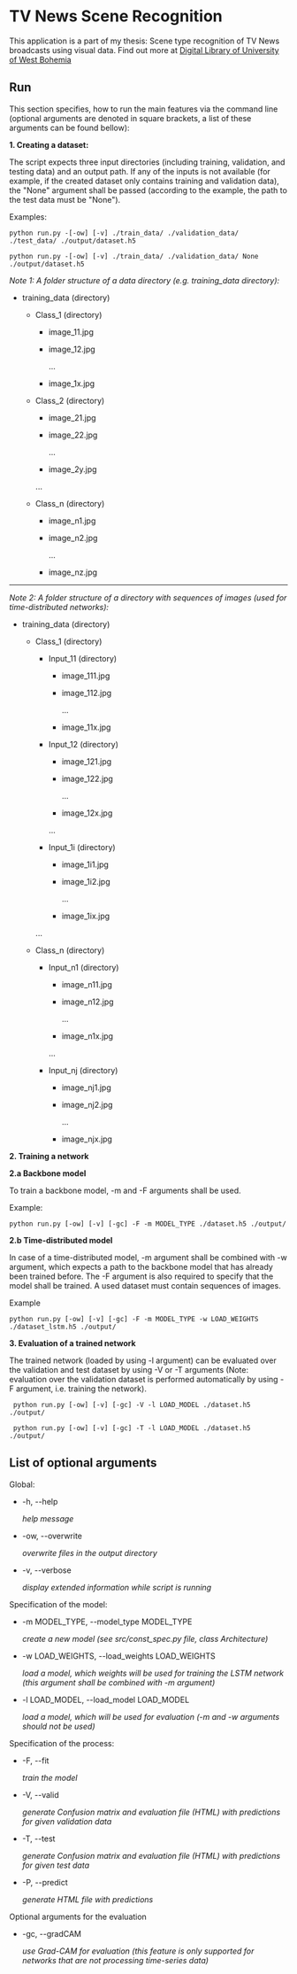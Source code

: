 TV News Scene Recognition
=========================
This application is a part of my thesis: Scene type recognition of TV News broadcasts using visual data. Find out more at [Digital Library of University of West Bohemia](https://dspace5.zcu.cz/handle/11025/110/browse?type=author&order=ASC&rpp=20&value=Vysko%C4%8Dil%2C+Ji%C5%99%C3%AD)

Run
---

This section specifies, how to run the main features via the command line (optional arguments are denoted in square brackets, a list of these arguments can be found bellow):

__1. Creating a dataset:__
    
The script expects three input directories (including training, validation, and testing data) and an output path. If any of the inputs is not available (for example, if the created dataset only contains training and validation data), the "None" argument shall be passed (according to the example, the path to the test data must be "None").

Examples:

    python run.py -[-ow] [-v] ./train_data/ ./validation_data/ ./test_data/ ./output/dataset.h5

    python run.py -[-ow] [-v] ./train_data/ ./validation_data/ None ./output/dataset.h5


_Note 1: A folder structure of a data directory (e.g. training_data directory):_

* training_data (directory)

    * Class_1 (directory)
    
        * image_11.jpg
        
        * image_12.jpg
        
            ...
        
        * image_1x.jpg
    
    * Class_2 (directory)
        
        * image_21.jpg
        
        * image_22.jpg
        
            ...
            
        * image_2y.jpg
    
        ...
    
    * Class_n (directory)
        
        * image_n1.jpg
        
        * image_n2.jpg
        
            ...
            
        * image_nz.jpg
       
       
______________
 
_Note 2: A folder structure of a directory with sequences of images (used for time-distributed networks):_

* training_data (directory)

    * Class_1 (directory)
    
        * Input_11 (directory)
    
            * image_111.jpg
            
            * image_112.jpg
            
                ...
            
            * image_11x.jpg
    
        * Input_12 (directory)
    
            * image_121.jpg
            
            * image_122.jpg
            
                ...
            
            * image_12x.jpg
    
            ...
    
        * Input_1i (directory)
    
            * image_1i1.jpg
            
            * image_1i2.jpg
            
                ...
            
            * image_1ix.jpg
            
        ...

    * Class_n (directory)
    
        * Input_n1 (directory)
    
            * image_n11.jpg
            
            * image_n12.jpg
            
                ...
            
            * image_n1x.jpg
    
            ...
    
        * Input_nj (directory)
    
            * image_nj1.jpg
            
            * image_nj2.jpg
            
                ...
            
            * image_njx.jpg
    
__2. Training a network__
    
__2.a Backbone model__

To train a backbone model, -m and -F arguments shall be used.

Example:

    python run.py [-ow] [-v] [-gc] -F -m MODEL_TYPE ./dataset.h5 ./output/

__2.b Time-distributed model__

In case of a time-distributed model, -m argument shall be combined with -w argument, which expects a path to the backbone model that has already been trained before. The -F argument is also required to specify that the model shall be trained. A used dataset must contain sequences of images.

Example

    python run.py [-ow] [-v] [-gc] -F -m MODEL_TYPE -w LOAD_WEIGHTS ./dataset_lstm.h5 ./output/

__3. Evaluation of a trained network__

The trained network (loaded by using -l argument) can be evaluated over the validation and test dataset by using -V or -T arguments (Note: evaluation over the validation dataset is performed automatically by using -F argument, i.e. training the network).

     python run.py [-ow] [-v] [-gc] -V -l LOAD_MODEL ./dataset.h5 ./output/
     
     python run.py [-ow] [-v] [-gc] -T -l LOAD_MODEL ./dataset.h5 ./output/

List of optional arguments
--------------------------

Global:

* -h, --help

    _help message_

* -ow, --overwrite
    
    _overwrite files in the output directory_

* -v, --verbose

    _display extended information while script is running_
    
Specification of the model:

* -m MODEL_TYPE, --model_type MODEL_TYPE

    _create a new model (see src/const_spec.py file, class Architecture)_

* -w LOAD_WEIGHTS, --load_weights LOAD_WEIGHTS

    _load a model, which weights will be used for training the LSTM network (this argument shall be combined with -m argument)_

* -l LOAD_MODEL, --load_model LOAD_MODEL

    _load a model, which will be used for evaluation (-m and -w arguments should not be used)_

Specification of the process:

* -F, --fit

    _train the model_

* -V, --valid

    _generate Confusion matrix and evaluation file (HTML) with predictions for given validation data_

* -T, --test

    _generate Confusion matrix and evaluation file (HTML) with predictions for given test data_

* -P, --predict

    _generate HTML file with predictions_

Optional arguments for the evaluation

* -gc, --gradCAM

    _use Grad-CAM for evaluation (this feature is only supported for networks that are not processing time-series data)_
    